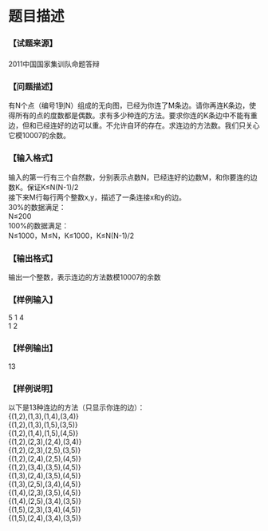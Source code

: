 # 题目描述


<div class="content">
<!--begin main-->
<!-- InstanceBeginEditable name="content" -->
<h3>
【试题来源】
</h3>
<div id="psrc" style="margin-top:20px;display:block;">
<div class="pdcont">
2011中国国家集训队命题答辩
</div>
</div>
<div id="pinputs" style="display:none;">
<div class="pdsec">
输入数据
</div>
<div class="pdcont">
<span class="notice"> 这是一道提交答案的试题，下面给出了该题的输入数据：</span> 
</div>
<div id="inputlist" class="pddata">
</div>
</div>
<div id="pcont1" style="margin-top:20px;display:block;">
<h3>
【问题描述】
</h3>
<div class="pdcont">
有N个点（编号1到N）组成的无向图，已经为你连了M条边。请你再连K条边，使得所有的点的度数都是偶数。求有多少种连的方法。要求你连的K条边中不能有重边，但和已经连好的边可以重。不允许自环的存在。求连边的方法数。我们只关心它模10007的余数。
</div>
<h3>
【输入格式】
</h3>
<div class="pdcont">
输入的第一行有三个自然数，分别表示点数N，已经连好的边数M，和你要连的边数K。保证K≤N(N-1)/2<br/>
接下来M行每行两个整数x,y，描述了一条连接x和y的边。<br/>
30%的数据满足：<br/>
N≤200<br/>
100%的数据满足：<br/>
N≤1000，M≤N，K≤1000，K≤N(N-1)/2
</div>
<h3>
【输出格式】
</h3>
<div class="pdcont">
输出一个整数，表示连边的方法数模10007的余数
</div>
<h3>
【样例输入】
</h3>
<div class="pddata">
5 1 4<br/>
1 2
</div>
<h3>
【样例输出】
</h3>
<div class="pddata">
13
</div>
<h3>
【样例说明】
</h3>
<div class="pdcont">
以下是13种连边的方法（只显示你连的边）：<br/>
{(1,2),(1,3),(1,4),(3,4)}<br/>
{(1,2),(1,3),(1,5),(3,5)}<br/>
{(1,2),(1,4),(1,5),(4,5)}<br/>
{(1,2),(2,3),(2,4),(3,4)}<br/>
{(1,2),(2,3),(2,5),(3,5)}<br/>
{(1,2),(2,4),(2,5),(4,5)}<br/>
{(1,2),(3,4),(3,5),(4,5)}<br/>
{(1,3),(2,4),(3,5),(4,5)}<br/>
{(1,3),(2,5),(3,4),(4,5)}<br/>
{(1,4),(2,3),(3,5),(4,5)}<br/>
{(1,4),(2,5),(3,4),(3,5)}<br/>
{(1,5),(2,3),(3,4),(4,5)}<br/>
{(1,5),(2,4),(3,4),(3,5)}
</div>
</div>
<div id="pcont2" style="margin-top:20px;display:none;">
<p class="NOI0">
<span style="font-size:16px;"><span style="font-family:黑体;">【问题描述】</span><span lang="EN-US"></span></span> 
</p>
<p class="NOI1">
<span style="font-family:宋体;text-decoration:none;">有</span><span style="text-decoration:none;" lang="EN-US">N</span><span style="font-family:宋体;text-decoration:none;">个点（编号</span><span style="text-decoration:none;" lang="EN-US">1</span><span style="font-family:宋体;text-decoration:none;">到</span><span style="text-decoration:none;" lang="EN-US">N</span><span style="font-family:宋体;text-decoration:none;">）组成的无向图，已经为你连了</span><span style="text-decoration:none;" lang="EN-US">M</span><span style="font-family:宋体;text-decoration:none;">条边。请你再连</span><span style="text-decoration:none;" lang="EN-US">K</span><span style="font-family:宋体;text-decoration:none;">条边，使得所有的点的度数都是偶数。求有多少种连的方法。要求</span><u><span style="font-family:宋体;">你连的</span><span lang="EN-US">K</span><span style="font-family:宋体;">条边</span></u><span style="font-family:宋体;text-decoration:none;">中不能有重边，</span><span style="font-family:宋体;"><u>但和已经连好的边可以重</u></span><span style="font-family:宋体;text-decoration:none;">。不允许自环的存在。求连边的方法数。我们只关心它模</span><span style="text-decoration:none;" lang="EN-US">10007</span><span style="font-family:宋体;text-decoration:none;">的余数。</span><span lang="EN-US"></span> 
</p>
<p class="NOI0">
<span style="font-size:16px;"><span style="font-family:黑体;">【输入格式】</span><span lang="EN-US"></span></span> 
</p>
<p class="NOI">
<span style="font-family:宋体;">输入的第一行有三个自然数，分别表示点数</span><span lang="EN-US">N</span><span style="font-family:宋体;">，已经连好的边数</span><span lang="EN-US">M</span><span style="font-family:宋体;">，和你要连的边数</span><span lang="EN-US">K</span><span style="font-family:宋体;">。保证</span><span lang="EN-US">K</span><span style="font-family:宋体;">≤</span><span lang="EN-US">N(N-1)/2</span> 
</p>
<p class="NOI">
<span style="font-family:宋体;">接下来</span><span lang="EN-US">M</span><span style="font-family:宋体;">行每行两个整数</span><span lang="EN-US">x,y</span><span style="font-family:宋体;">，描述了一条连接</span><span lang="EN-US">x</span><span style="font-family:宋体;">和</span><span lang="EN-US">y</span><span style="font-family:宋体;">的边。</span><span lang="EN-US"></span> 
</p>
<p class="NOI">
<span lang="EN-US">30%</span><span style="font-family:宋体;">的数据满足：</span><span lang="EN-US"></span> 
</p>
<p class="NOI">
<span lang="EN-US">N</span><span style="font-family:宋体;">≤</span><span lang="EN-US">200</span> 
</p>
<p class="NOI">
<span lang="EN-US">100%</span><span style="font-family:宋体;">的数据满足：</span><span lang="EN-US"></span> 
</p>
<p class="NOI">
<span lang="EN-US">N</span><span style="font-family:宋体;">≤</span><span lang="EN-US">1000</span><span style="font-family:宋体;">，</span><span lang="EN-US">M</span><span style="font-family:宋体;">≤</span><span lang="EN-US">N</span><span style="font-family:宋体;">，</span><span lang="EN-US">K</span><span style="font-family:宋体;">≤</span><span lang="EN-US">1000</span><span style="font-family:宋体;">，</span><span lang="EN-US">K</span><span style="font-family:宋体;">≤</span><span lang="EN-US">N(N-1)/2</span> 
</p>
<p class="NOI0">
<span style="font-size:16px;"><span style="font-family:黑体;">【输出格式】</span><span lang="EN-US"></span></span> 
</p>
<p class="NOI">
<span style="font-family:宋体;">输出一个整数，表示连边的方法数模</span><span lang="EN-US">10007</span><span style="font-family:宋体;">的余数</span><span lang="EN-US"></span> 
</p>
<p class="NOI0">
<span style="font-size:16px;"><span style="font-family:黑体;">【样例输入】</span><span lang="EN-US"></span></span> 
</p>
<p class="NOI2">
<span lang="EN-US">5 1 4</span> 
</p>
<p class="NOI2">
<span lang="EN-US">1 2</span> 
</p>
<p class="NOI0">
<span style="font-size:16px;"><span style="font-family:黑体;">【样例输出】</span><span lang="EN-US"></span></span> 
</p>
<p class="NOI2">
<span lang="EN-US">13</span> 
</p>
<p class="NOI0">
<span style="font-size:16px;"><span style="font-family:黑体;">【样例说明】</span><span lang="EN-US"></span></span> 
</p>
<p class="NOI">
<span style="font-family:宋体;">以下是</span><span lang="EN-US">13</span><span style="font-family:宋体;">种连边的方法（只显示你连的边）：</span><span lang="EN-US"></span> 
</p>
<p class="NOI">
<span lang="EN-US">{(1,2),(1,3),(1,4),(3,4)}</span> 
</p>
<p class="NOI">
<span lang="EN-US">{(1,2),(1,3),(1,5),(3,5)}</span> 
</p>
<p class="NOI">
<span lang="EN-US">{(1,2),(1,4),(1,5),(4,5)}</span> 
</p>
<p class="NOI">
<span lang="EN-US">{(1,2),(2,3),(2,4),(3,4)}</span> 
</p>
<p class="NOI">
<span lang="EN-US">{(1,2),(2,3),(2,5),(3,5)}</span> 
</p>
<p class="NOI">
<span lang="EN-US">{(1,2),(2,4),(2,5),(4,5)}</span> 
</p>
<p class="NOI">
<span lang="EN-US">{(1,2),(3,4),(3,5),(4,5)}</span> 
</p>
<p class="NOI">
<span lang="EN-US">{(1,3),(2,4),(3,5),(4,5)}</span> 
</p>
<p class="NOI">
<span lang="EN-US">{(1,3),(2,5),(3,4),(4,5)}</span> 
</p>
<p class="NOI">
<span lang="EN-US">{(1,4),(2,3),(3,5),(4,5)}</span> 
</p>
<p class="NOI">
<span lang="EN-US">{(1,4),(2,5),(3,4),(3,5)}</span> 
</p>
<p class="NOI">
<span lang="EN-US">{(1,5),(2,3),(3,4),(4,5)}</span> 
</p>
<p class="NOI">
<span lang="EN-US">{(1,5),(2,4),(3,4),(3,5)}</span> 
</p>
</div>
</div>
